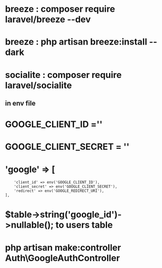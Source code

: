 # breeze : composer require laravel/breeze --dev
# breeze : php artisan breeze:install --dark
# socialite : composer require laravel/socialite
## in env file
# GOOGLE_CLIENT_ID =''
# GOOGLE_CLIENT_SECRET = ''

#     'google' => [
        'client_id' => env('GOOGLE_CLIENT_ID'),
        'client_secret' => env('GOOGLE_CLIENT_SECRET'),
        'redirect' => env('GOOGLE_REDIRECT_URI'),
    ],

# $table->string('google_id')->nullable();   to users table

# php artisan make:controller Auth\GoogleAuthController



